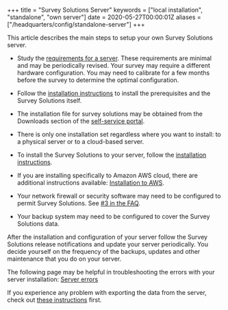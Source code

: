 +++
title = "Survey Solutions Server"
keywords = ["local installation", "standalone", "own server"]
date = 2020-05-27T00:00:01Z
aliases = ["/headquarters/config/standalone-server"]
+++

This article describes the main steps to setup your own 
Survey Solutions server.

- Study the [requirements for a server](https://support.mysurvey.solutions/faq/server-requirements/). 
These requirements are minimal and may be periodically revised. 
Your survey may require a different hardware configuration.
You may need to calibrate for a few months before the survey
to determine the optimal configuration.

- Follow the [installation instructions](https://support.mysurvey.solutions/headquarters/config/standalone-installation/)
to install the prerequisites and the Survey Solutions itself. 

- The installation file for survey solutions may be obtained 
from the Downloads section of the 
[self-service portal](https://mysurvey.solutions). 

- There is only one installation set regardless where you want 
to install: to a physical server or to a cloud-based server.

- To install the Survey Solutions to your server, follow the 
[installation instructions](https://support.mysurvey.solutions/headquarters/config/standalone-installation/).

- If you are installing specifically to Amazon AWS cloud, there 
are additional instructions available:
[Installation to AWS](https://support.mysurvey.solutions/headquarters/config/aws-setup/).

- Your network firewall or security software may need to
be configured to permit Survey Solutions. See 
[#3 in the FAQ](https://support.mysurvey.solutions/getting-started/faq-for-it-personnel/).

- Your backup system may need to be configured to cover
the Survey Solutions data.

After the installation and configuration of your server 
follow the Survey Solutions release notifications and
update your server periodically. You decide yourself on
the frequency of the backups, updates and other maintenance
that you do on your server.

The following page may be helpful in troubleshooting the errors with your server 
installation: [Server errors](https://support.mysurvey.solutions/headquarters/config/standalone-server-errors/)

If you experience any problem with exporting the data from the server, 
check out [these instructions](https://support.mysurvey.solutions/headquarters/config/export-service/) first.

